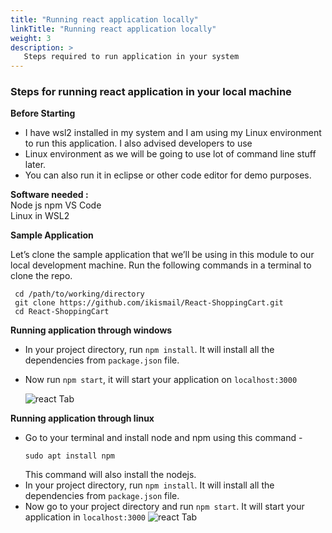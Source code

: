 ```yaml
---
title: "Running react application locally"
linkTitle: "Running react application locally"
weight: 3
description: >
   Steps required to run application in your system
---
```



### Steps for running react application in your local machine

**Before Starting**

- I have wsl2 installed in my system and I am using my Linux environment to run this application. I also advised developers to use
- Linux environment as we will be going to use lot of command line stuff later.
- You can also run it in eclipse or other code editor for demo purposes.

**Software needed :**  
Node js
npm
VS Code  
Linux in WSL2

**Sample Application**

Let’s clone the sample application that we’ll be using in this module to our local development machine. Run the following commands in a terminal to clone the repo.
```
 cd /path/to/working/directory
 git clone https://github.com/ikismail/React-ShoppingCart.git
 cd React-ShoppingCart

```
**Running application through windows**

- In your project directory, run `npm install`. It will install all the
   dependencies from `package.json` file.
- Now run `npm start`, it will start your application on
   `localhost:3000`
  
   ![react Tab](/react_app.png)


**Running application through linux**

- Go to your terminal and install node and npm using this command -
   ```
   sudo apt install npm
   ```
   This command will also install the nodejs.
- In your project directory, run `npm install`. It will install all the
   dependencies from `package.json` file.
- Now go to your project directory and run `npm start`. It will start
   your application in `localhost:3000`
![react Tab](/react_app.png)
